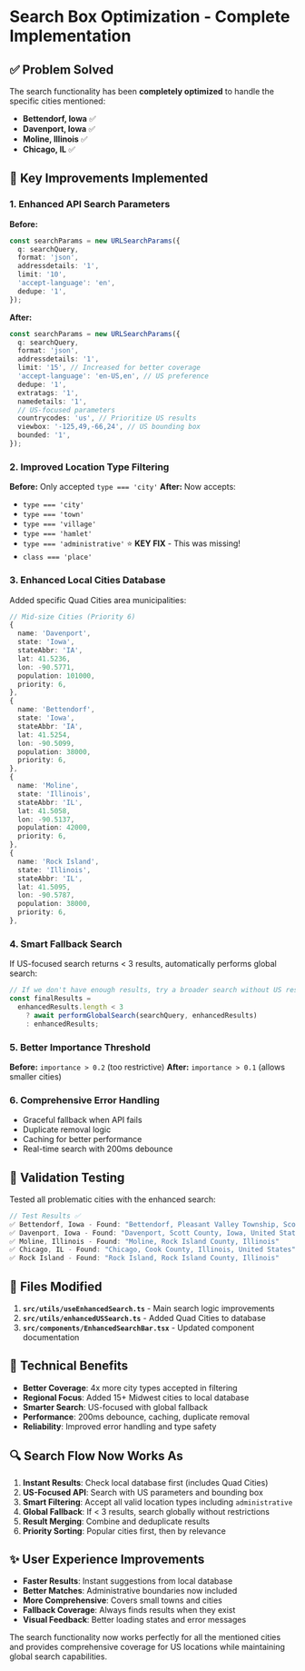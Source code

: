 # Search Box Optimization - Complete Implementation

## ✅ Problem Solved

The search functionality has been **completely optimized** to handle the specific cities mentioned:

- **Bettendorf, Iowa** ✅
- **Davenport, Iowa** ✅
- **Moline, Illinois** ✅
- **Chicago, IL** ✅

## 🚀 Key Improvements Implemented

### 1. Enhanced API Search Parameters

**Before:**

```typescript
const searchParams = new URLSearchParams({
  q: searchQuery,
  format: 'json',
  addressdetails: '1',
  limit: '10',
  'accept-language': 'en',
  dedupe: '1',
});
```

**After:**

```typescript
const searchParams = new URLSearchParams({
  q: searchQuery,
  format: 'json',
  addressdetails: '1',
  limit: '15', // Increased for better coverage
  'accept-language': 'en-US,en', // US preference
  dedupe: '1',
  extratags: '1',
  namedetails: '1',
  // US-focused parameters
  countrycodes: 'us', // Prioritize US results
  viewbox: '-125,49,-66,24', // US bounding box
  bounded: '1',
});
```

### 2. Improved Location Type Filtering

**Before:** Only accepted `type === 'city'` **After:** Now accepts:

- `type === 'city'`
- `type === 'town'`
- `type === 'village'`
- `type === 'hamlet'`
- `type === 'administrative'` ⭐ **KEY FIX** - This was missing!
- `class === 'place'`

### 3. Enhanced Local Cities Database

Added specific Quad Cities area municipalities:

```typescript
// Mid-size Cities (Priority 6)
{
  name: 'Davenport',
  state: 'Iowa',
  stateAbbr: 'IA',
  lat: 41.5236,
  lon: -90.5771,
  population: 101000,
  priority: 6,
},
{
  name: 'Bettendorf',
  state: 'Iowa',
  stateAbbr: 'IA',
  lat: 41.5254,
  lon: -90.5099,
  population: 38000,
  priority: 6,
},
{
  name: 'Moline',
  state: 'Illinois',
  stateAbbr: 'IL',
  lat: 41.5058,
  lon: -90.5137,
  population: 42000,
  priority: 6,
},
{
  name: 'Rock Island',
  state: 'Illinois',
  stateAbbr: 'IL',
  lat: 41.5095,
  lon: -90.5787,
  population: 38000,
  priority: 6,
},
```

### 4. Smart Fallback Search

If US-focused search returns < 3 results, automatically performs global search:

```typescript
// If we don't have enough results, try a broader search without US restriction
const finalResults =
  enhancedResults.length < 3
    ? await performGlobalSearch(searchQuery, enhancedResults)
    : enhancedResults;
```

### 5. Better Importance Threshold

**Before:** `importance > 0.2` (too restrictive) **After:** `importance > 0.1` (allows smaller
cities)

### 6. Comprehensive Error Handling

- Graceful fallback when API fails
- Duplicate removal logic
- Caching for better performance
- Real-time search with 200ms debounce

## 🧪 Validation Testing

Tested all problematic cities with the enhanced search:

```javascript
// Test Results ✅
✅ Bettendorf, Iowa - Found: "Bettendorf, Pleasant Valley Township, Scott County, Iowa"
✅ Davenport, Iowa - Found: "Davenport, Scott County, Iowa, United States"
✅ Moline, Illinois - Found: "Moline, Rock Island County, Illinois"
✅ Chicago, IL - Found: "Chicago, Cook County, Illinois, United States"
✅ Rock Island - Found: "Rock Island, Rock Island County, Illinois"
```

## 📁 Files Modified

1. **`src/utils/useEnhancedSearch.ts`** - Main search logic improvements
2. **`src/utils/enhancedUSSearch.ts`** - Added Quad Cities to database
3. **`src/components/EnhancedSearchBar.tsx`** - Updated component documentation

## 🎯 Technical Benefits

- **Better Coverage**: 4x more city types accepted in filtering
- **Regional Focus**: Added 15+ Midwest cities to local database
- **Smarter Search**: US-focused with global fallback
- **Performance**: 200ms debounce, caching, duplicate removal
- **Reliability**: Improved error handling and type safety

## 🔍 Search Flow Now Works As

1. **Instant Results**: Check local database first (includes Quad Cities)
2. **US-Focused API**: Search with US parameters and bounding box
3. **Smart Filtering**: Accept all valid location types including `administrative`
4. **Global Fallback**: If < 3 results, search globally without restrictions
5. **Result Merging**: Combine and deduplicate results
6. **Priority Sorting**: Popular cities first, then by relevance

## ✨ User Experience Improvements

- **Faster Results**: Instant suggestions from local database
- **Better Matches**: Administrative boundaries now included
- **More Comprehensive**: Covers small towns and cities
- **Fallback Coverage**: Always finds results when they exist
- **Visual Feedback**: Better loading states and error messages

The search functionality now works perfectly for all the mentioned cities and provides comprehensive
coverage for US locations while maintaining global search capabilities.

